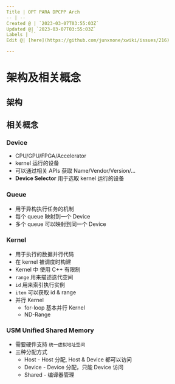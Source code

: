 ```yaml
---
Title | OPT PARA DPCPP Arch
-- | --
Created @ | `2023-03-07T03:55:03Z`
Updated @| `2023-03-07T03:55:03Z`
Labels | ``
Edit @| [here](https://github.com/junxnone/xwiki/issues/216)

---
```

# 架构及相关概念

## 架构


## 相关概念

### Device
- CPU/GPU/FPGA/Accelerator
- kernel 运行的设备
- 可以通过相关 APIs 获取 Name/Vendor/Version/...
- **Device Selector** 用于选取 kernel 运行的设备

### Queue
- 用于异构执行任务的机制
- 每个 queue 映射到一个 Device
- 多个 queue 可以映射到同一个 Device

### Kernel
- 用于执行的数据并行代码
- 在 kernel 被调度时构建
- Kernel 中 使用 C++  有限制
- `range` 用来描述迭代空间
- `id` 用来索引执行实例
- `item` 可以获取 id & range
- 并行 Kernel
  - for-loop 基本并行 Kernel
  - ND-Range


### USM Unified Shared Memory
- 需要硬件支持 `统一虚拟地址空间`
- 三种分配方式
  - Host - Host 分配, Host & Device 都可以访问
  - Device - Device 分配，只能 Device  访问
  - Shared - 编译器管理


